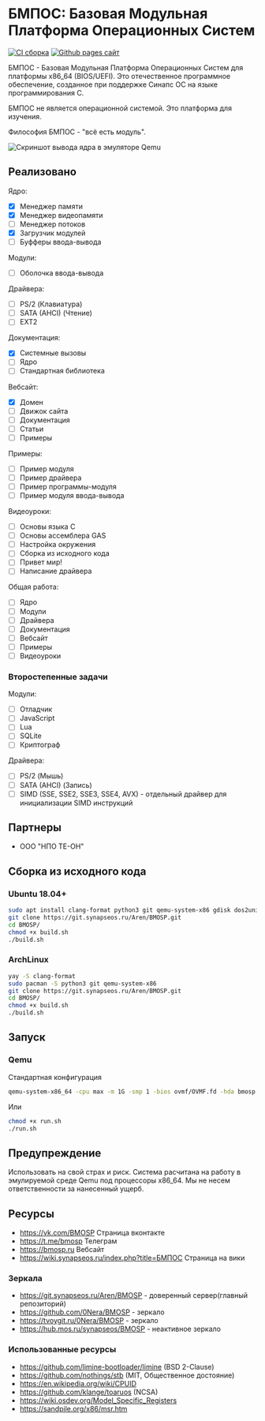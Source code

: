 # БМПОС: Базовая Модульная Платформа Операционных Систем

[![CI сборка](https://github.com/0Nera/BMOSP/actions/workflows/build.yml/badge.svg?branch=master)](https://github.com/0Nera/BMOSP/actions/workflows/build.yml)
[![Github pages сайт](https://github.com/0Nera/BMOSP/actions/workflows/pages/pages-build-deployment/badge.svg?branch=pages)](https://github.com/0Nera/BMOSP/actions/workflows/pages/pages-build-deployment)

БМПОС - Базовая Модульная Платформа Операционных Систем для платформы x86_64 (BIOS/UEFI). Это отечественное программное обеспечение, созданное при поддержке Синапс ОС на языке программирования C.

БМПОС не является операционной системой. Это платформа для изучения.

Философия БМПОС - "всё есть модуль".

![Скриншот вывода ядра в эмуляторе Qemu](https://0nera.github.io/BMOSP/assets/0_0.1.231.png)

## Реализовано

Ядро:

- [x] Менеджер памяти
- [x] Менеджер видеопамяти
- [ ] Менеджер потоков
- [x] Загрузчик модулей
- [ ] Буфферы ввода-вывода

Модули:

- [ ] Оболочка ввода-вывода

Драйвера:

- [ ] PS/2 (Клавиатура)
- [ ] SATA (AHCI) (Чтение)
- [ ] EXT2

Документация:

- [X] Системные вызовы
- [ ] Ядро
- [ ] Стандартная библиотека

Вебсайт:

- [X] Домен
- [ ] Движок сайта
- [ ] Документация
- [ ] Статьи
- [ ] Примеры

Примеры:

- [ ] Пример модуля
- [ ] Пример драйвера
- [ ] Пример программы-модуля
- [ ] Пример модуля ввода-вывода

Видеоуроки:

- [ ] Основы языка C
- [ ] Основы ассемблера GAS
- [ ] Настройка окружения
- [ ] Сборка из исходного кода
- [ ] Привет мир!
- [ ] Написание драйвера

Общая работа:

- [ ] Ядро
- [ ] Модули
- [ ] Драйвера
- [ ] Документация
- [ ] Вебсайт
- [ ] Примеры
- [ ] Видеоуроки

### Второстепенные задачи

Модули:

- [ ] Отладчик
- [ ] JavaScript
- [ ] Lua
- [ ] SQLite
- [ ] Криптограф

Драйвера:

- [ ] PS/2 (Мышь)
- [ ] SATA (AHCI) (Запись)
- [ ] SIMD (SSE, SSE2, SSE3, SSE4, AVX) - отдельный драйвер для инициализации SIMD инструкций

## Партнеры

- ООО "НПО ТЕ-ОН"

## Сборка из исходного кода

### Ubuntu 18.04+

```bash
sudo apt install clang-format python3 git qemu-system-x86 gdisk dos2unix
git clone https://git.synapseos.ru/Aren/BMOSP.git
cd BMOSP/
chmod +x build.sh
./build.sh
```

### ArchLinux

```bash
yay -S clang-format
sudo pacman -S python3 git qemu-system-x86
git clone https://git.synapseos.ru/Aren/BMOSP.git
cd BMOSP/
chmod +x build.sh
./build.sh
```

## Запуск

### Qemu

Стандартная конфигурация

```bash
qemu-system-x86_64 -cpu max -m 1G -smp 1 -bios ovmf/OVMF.fd -hda bmosp.hdd  -name "БМПОС"
```

Или

```bash
chmod +x run.sh
./run.sh
```

## Предупреждение

Использовать на свой страх и риск. Система расчитана на работу в эмулируемой среде Qemu под процессоры x86_64.
Мы не несем ответственности за нанесенный ущерб.

## Ресурсы

- <https://vk.com/BMOSP> Страница вконтакте
- <https://t.me/bmosp> Телеграм
- <https://bmosp.ru> Вебсайт
- <https://wiki.synapseos.ru/index.php?title=БМПОС> Страница на вики

### Зеркала

- <https://git.synapseos.ru/Aren/BMOSP> - доверенный сервер(главный репозиторий)
- <https://github.com/0Nera/BMOSP> - зеркало
- <https://tvoygit.ru/0Nera/BMOSP> - зеркало
- <https://hub.mos.ru/synapseos/BMOSP> - неактивное зеркало

### Использованные ресурсы

- <https://github.com/limine-bootloader/limine> (BSD 2-Clause)
- <https://github.com/nothings/stb> (MIT, Общественное достояние)
- <https://en.wikipedia.org/wiki/CPUID>
- <https://github.com/klange/toaruos> (NCSA)
- <https://wiki.osdev.org/Model_Specific_Registers>
- <https://sandpile.org/x86/msr.htm>
